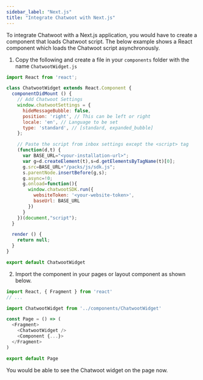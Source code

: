 ```yaml
---
sidebar_label: "Next.js"
title: "Integrate Chatwoot with Next.js"
---
```


To integrate Chatwoot with a Next.js application, you would have to create a component that loads Chatwoot script. The below example shows a React component which loads the Chatwoot script asynchronously.

1. Copy the following and create a file in your `components` folder with the name `ChatwootWidget.js`

```js
import React from 'react';

class ChatwootWidget extends React.Component {
  componentDidMount () {
    // Add Chatwoot Settings
    window.chatwootSettings = {
      hideMessageBubble: false,
      position: 'right', // This can be left or right
      locale: 'en', // Language to be set
      type: 'standard', // [standard, expanded_bubble]
    };

    // Paste the script from inbox settings except the <script> tag
    (function(d,t) {
      var BASE_URL="<your-installation-url>";
      var g=d.createElement(t),s=d.getElementsByTagName(t)[0];
      g.src=BASE_URL+"/packs/js/sdk.js";
      s.parentNode.insertBefore(g,s);
      g.async=!0;
      g.onload=function(){
        window.chatwootSDK.run({
          websiteToken: '<your-website-token>',
          baseUrl: BASE_URL
        })
      }
    })(document,"script");
  }

  render () {
    return null;
  }
}

export default ChatwootWidget
```

2. Import the component in your pages or layout component as shown below.

```js
import React, { Fragment } from 'react'
// ...

import ChatwootWidget from '../components/ChatwootWidget'

const Page = () => (
  <Fragment>
    <ChatwootWidget />
    <Component {...}>
  </Fragment>
)

export default Page
```

You would be able to see the Chatwoot widget on the page now.
